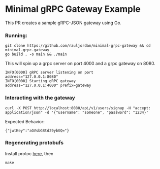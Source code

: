 # Minimal gRPC Gateway Example

This PR creates a sample gRPC-JSON gateway using Go.

### Running:

```build
git clone https://github.com/rauljordan/minimal-grpc-gateway && cd minimal-grpc-gateway
go build . -o main && ./main
```

This will spin up a grpc server on port 4000 and a grpc gateway on 8080.

```text
INFO[0000] gRPC server listening on port                 address="127.0.0.1:8080"
INFO[0000] Starting gRPC gateway                         address="127.0.0.1:4000" prefix=gateway
```

### Interacting with the gateway

```build
curl -X POST http://localhost:8080/api/v1/users/signup -H "accept: application/json" -d '{"username": "someone", "password": "1234}'
```

Expected Behavior:
```build
{"jwtKey":"aGVsbG8td29ybGQ="}
```

### Regenerating protobufs

Install protoc [here](https://google.github.io/proto-lens/installing-protoc.html), then

```text
make
```